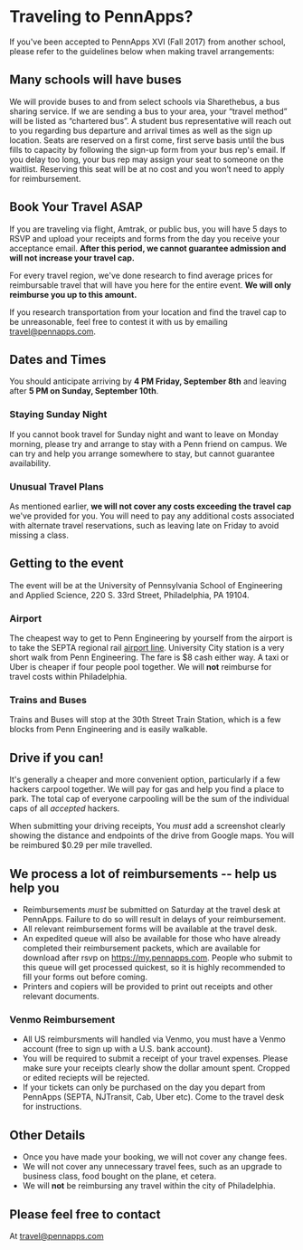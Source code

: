 Traveling to PennApps?
=======================
If you've been accepted to PennApps XVI (Fall 2017) from another school, please refer to the guidelines below when making travel arrangements:

## Many schools will have buses

We will provide buses to and from select schools via Sharethebus, a bus sharing service. If we are sending a bus to your area, your “travel method” will be listed as “chartered bus”. A student bus representative will reach out to you regarding bus departure and arrival times as well as the sign up location. Seats are reserved on a first come, first serve basis until the bus fills to capacity by following the sign-up form from your bus rep's email. If you delay too long, your bus rep may assign your seat to someone on the waitlist. Reserving this seat will be at no cost and you won’t need to apply for reimbursement.

## Book Your Travel ASAP
If you are traveling via flight, Amtrak, or public bus, you will have 5 days to RSVP and upload your receipts and forms from the day you receive your acceptance email. **After this period, we cannot guarantee admission and will not increase your travel cap.**

For every travel region, we've done research to find average prices for reimbursable travel that will have you here for the entire event. **We will only reimburse you up to this amount.**

If you research transportation from your location and find the travel cap to be unreasonable, feel free to contest it with us by emailing travel@pennapps.com.


## Dates and Times
You should anticipate arriving by **4 PM Friday, September 8th** and leaving after **5 PM on Sunday, September 10th**.

### Staying Sunday Night
If you cannot book travel for Sunday night and want to leave on Monday morning, please try and arrange to stay with a Penn friend on campus. We can try and help you arrange somewhere to stay, but cannot guarantee availability.

### Unusual Travel Plans
As mentioned earlier, **we will not cover any costs exceeding the travel cap** we've provided for you. You will need to pay any additional costs associated with alternate travel reservations, such as leaving late on Friday to avoid missing a class.


## Getting to the event

The event will be at the University of Pennsylvania School of Engineering and Applied Science, 220 S. 33rd Street, Philadelphia, PA 19104.

### Airport
The cheapest way to get to Penn Engineering by yourself from the airport is to take the SEPTA regional rail [airport line](http://www4.septa.org/schedules/rail/pdf/air.pdf). University City station is a very short walk from Penn Engineering. The fare is $8 cash either way. A taxi or Uber is cheaper if four people pool together. We will **not** reimburse for travel costs within Philadelphia.

### Trains and Buses
Trains and Buses will stop at the 30th Street Train Station, which is a few blocks from Penn Engineering and is easily walkable.

## Drive if you can!
It's generally a cheaper and more convenient option, particularly if a few hackers carpool together. We will pay for gas and help you find a place to park. The total cap of everyone carpooling will be the sum of the individual caps of all *accepted* hackers.

When submitting your driving receipts, You *must* add a screenshot clearly showing the distance and endpoints of the drive from Google maps. You will be reimbured $0.29 per mile travelled.

## We process a lot of reimbursements -- help us help you

- Reimbursements *must* be submitted on Saturday at the travel desk at PennApps. Failure to do so will result in delays of your reimbursement.
- All relevant reimbursement forms will be available at the travel desk.
- An expedited queue will also be available for those who have already completed their reimbursement packets, which are available for download after rsvp on https://my.pennapps.com. People who submit to this queue will get processed quickest, so it is highly recommended to fill your forms out before coming.
- Printers and copiers will be provided to print out receipts and other relevant documents.

### Venmo Reimbursement
- All US reimbursments will handled via Venmo, you must have a Venmo account (free to sign up with a U.S. bank account).
- You will be required to submit a receipt of your travel expenses. Please make sure your receipts clearly show the dollar amount spent. Cropped or edited reciepts will be rejected.
- If your tickets can only be purchased on the day you depart from PennApps (SEPTA, NJTransit, Cab, Uber etc). Come to the travel desk for instructions.

## Other Details
 - Once you have made your booking, we will not cover any change fees.
 - We will not cover any unnecessary travel fees, such as an upgrade to business class, food bought on the plane, et cetera.
 - We will **not** be reimbursing any travel within the city of Philadelphia.

## Please feel free to contact
At travel@pennapps.com
